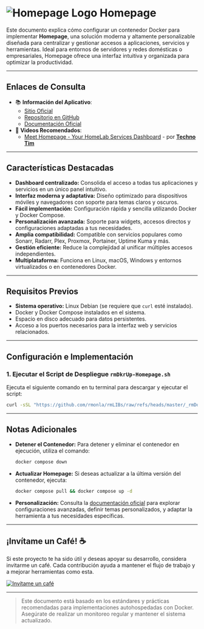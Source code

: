 <!--  
# Ricardo MONLA (https://github.com/rmonla)
# Versión: 250109-2358 - rmDocker|Homepage
-->
# <img src="https://github.com/gethomepage/homepage/raw/dev/images/banner_light@2x.png" alt="Homepage Logo"/> Homepage

Este documento explica cómo configurar un contenedor Docker para implementar **Homepage**, una solución moderna y altamente personalizable diseñada para centralizar y gestionar accesos a aplicaciones, servicios y herramientas. Ideal para entornos de servidores y redes domésticas o empresariales, Homepage ofrece una interfaz intuitiva y organizada para optimizar la productividad.

---

## Enlaces de Consulta

- 📚 **Información del Aplicativo**:
  - [Sitio Oficial](https://gethomepage.dev)
  - [Repositorio en GitHub](https://github.com/gethomepage/homepage)
  - [Documentación Oficial](https://gethomepage.dev/latest)
- 🎥 **Videos Recomendados**:
  - [Meet Homepage - Your HomeLab Services Dashboard](https://youtu.be/mC3tjysJ01E) - por [**Techno Tim**](https://www.youtube.com/@TechnoTim)

---

## Características Destacadas

- **Dashboard centralizado:** Consolida el acceso a todas tus aplicaciones y servicios en un único panel intuitivo.
- **Interfaz moderna y adaptativa:** Diseño optimizado para dispositivos móviles y navegadores con soporte para temas claros y oscuros.
- **Fácil implementación:** Configuración rápida y sencilla utilizando Docker y Docker Compose.
- **Personalización avanzada:** Soporte para widgets, accesos directos y configuraciones adaptadas a tus necesidades.
- **Amplia compatibilidad:** Compatible con servicios populares como Sonarr, Radarr, Plex, Proxmox, Portainer, Uptime Kuma y más.
- **Gestión eficiente:** Reduce la complejidad al unificar múltiples accesos independientes.
- **Multiplataforma:** Funciona en Linux, macOS, Windows y entornos virtualizados o en contenedores Docker.

---

## Requisitos Previos

- **Sistema operativo:** Linux Debian (se requiere que `curl` esté instalado).
- Docker y Docker Compose instalados en el sistema.
- Espacio en disco adecuado para datos persistentes.
- Acceso a los puertos necesarios para la interfaz web y servicios relacionados.

---

## Configuración e Implementación

### 1. Ejecutar el Script de Despliegue `rmDkrUp-Homepage.sh`

Ejecuta el siguiente comando en tu terminal para descargar y ejecutar el script:

```bash
curl -sSL "https://github.com/rmonla/rmLIBs/raw/refs/heads/master/_rmDocker/Dashboards/Homepage/rmDkrUp-Homepage.sh" | bash
```

---

## Notas Adicionales

- **Detener el Contenedor:**
  Para detener y eliminar el contenedor en ejecución, utiliza el comando:

  ```bash
  docker compose down
  ```

- **Actualizar Homepage:**
  Si deseas actualizar a la última versión del contenedor, ejecuta:

  ```bash
  docker compose pull && docker compose up -d
  ```

- **Personalización:**
  Consulta la [documentación oficial](https://gethomepage.dev/latest) para explorar configuraciones avanzadas, definir temas personalizados, y adaptar la herramienta a tus necesidades específicas.

---

## ¡Invítame un Café! ☕

Si este proyecto te ha sido útil y deseas apoyar su desarrollo, considera invitarme un café. Cada contribución ayuda a mantener el flujo de trabajo y a mejorar herramientas como esta.  

[![Invítame un café](https://img.shields.io/badge/Invítame%20un%20café-%23FFDD00?style=for-the-badge&logo=buymeacoffee&logoColor=white)](https://www.buymeacoffee.com/rmonla)

---

> Este documento está basado en los estándares y prácticas recomendadas para implementaciones autohospedadas con Docker. Asegúrate de realizar un monitoreo regular y mantener el sistema actualizado.
